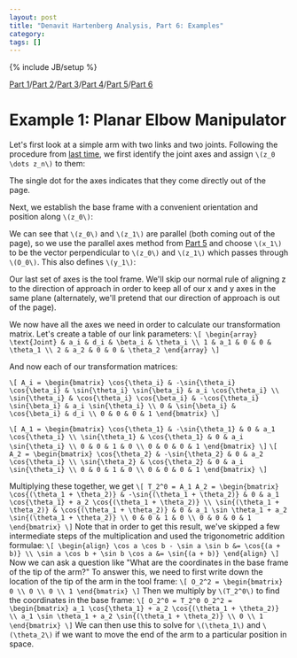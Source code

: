```yaml
---
layout: post
title: "Denavit Hartenberg Analysis, Part 6: Examples"
category: 
tags: []
---
```

{% include JB/setup %}

[Part 1](/2012/06/05/denavit-hartenberg-robotic-control/)/[Part 2](/2012/06/09/denavit-hartenberg-for-robotics-part-2-homogeneous-matrices/)/[Part 3](/2012/06/10/denavit-hartenberg-for-robotics-part-3-the-d-h-parameters/)/[Part 4](/2012/06/19/denavit-hartenberg-parameters-part-4-existence-and-uniqueness/)/[Part 5](/2012/06/25/denavit-hartenberg-analysis-part-5-assigning-coordinate-frames/)/[Part 6](/2012/06/27/denavit-hartenberg-analysis-part-6-examples/)

# Example 1: Planar Elbow Manipulator

<object data="/img/2012-06-27/planar_elbow_manipulator.svg" type="image/svg+xml" style="height:275px">
</object>

Let's first look at a simple arm with two links and two joints. Following the procedure from [last time](/2012/06/25/denavit-hartenberg-analysis-part-5-assigning-coordinate-frames#solving_the_entire_arm), we first identify the joint axes and assign `\(z_0 \dots z_n\)` to them:

<object data="/img/2012-06-27/planar_elbow_manipulator_z.svg" type="image/svg+xml" style="height:275px">
</object>
The single dot for the axes indicates that they come directly out of the page.

Next, we establish the base frame with a convenient orientation and position along `\(z_0\)`:

<object data="/img/2012-06-27/planar_elbow_manipulator_base.svg" type="image/svg+xml" style="height:275px">
</object>

We can see that `\(z_0\)` and `\(z_1\)` are parallel (both coming out of the page), so we use the parallel axes method from [Part 5](/2012/06/25/denavit-hartenberg-analysis-part-5-assigning-coordinate-frames#case_2__and__are_parallel) and choose `\(x_1\)` to be the vector perpendicular to `\(z_0\)` and `\(z_1\)` which passes through `\(O_0\)`. This also defines `\(y_1\)`:

<object data="/img/2012-06-27/planar_elbow_manipulator_frame1.svg" type="image/svg+xml" style="height:275px">
</object>

Our last set of axes is the tool frame. We'll skip our normal rule of aligning z to the direction of approach in order to keep all of our x and y axes in the same plane (alternately, we'll pretend that our direction of approach is out of the page).

<object data="/img/2012-06-27/planar_elbow_manipulator_frame_n.svg" type="image/svg+xml" style="height:275px">
</object>

We now have all the axes we need in order to calculate our transformation matrix. Let's create a table of our link parameters:
`\[
\begin{array}
\text{Joint} & a_i & d_i & \beta_i & \theta_i \\
1 & a_1 & 0 & 0 & \theta_1 \\
2 & a_2 & 0 & 0 & \theta_2
\end{array}
\]`

And now each of our transformation matrices:

`\[
A_i = \begin{bmatrix}
\cos{\theta_i} & -\sin{\theta_i} \cos{\beta_i} & \sin{\theta_i} \sin{\beta_i} & a_i \cos{\theta_i} \\
\sin{\theta_i} & \cos{\theta_i} \cos{\beta_i} & -\cos{\theta_i} \sin{\beta_i} & a_i \sin{\theta_i} \\
0 & \sin{\beta_i} & \cos{\beta_i} & d_i \\
0 & 0 & 0 & 1
\end{bmatrix}
\]`

`\[
A_1 = \begin{bmatrix}
\cos{\theta_1} & -\sin{\theta_1} & 0 & a_1 \cos{\theta_i} \\
\sin{\theta_1} & \cos{\theta_1} & 0 & a_i \sin{\theta_i} \\
0 & 0 & 1 & 0 \\
0 & 0 & 0 & 1
\end{bmatrix}
\]`
`\[
A_2 = \begin{bmatrix}
\cos{\theta_2} & -\sin{\theta_2} & 0 & a_2 \cos{\theta_i} \\
\sin{\theta_2} & \cos{\theta_2} & 0 & a_i \sin{\theta_i} \\
0 & 0 & 1 & 0 \\
0 & 0 & 0 & 1
\end{bmatrix}
\]`

Multiplying these together, we get
`\[
T_2^0 = A_1 A_2 = \begin{bmatrix}
\cos{(\theta_1 + \theta_2)} & -\sin{(\theta_1 + \theta_2)} & 0 & a_1 \cos{\theta_1} + a_2 \cos{(\theta_1 + \theta_2)} \\
\sin{(\theta_1 + \theta_2)} & \cos{(\theta_1 + \theta_2)} & 0 & a_1 \sin \theta_1 + a_2 \sin{(\theta_1 + \theta_2)} \\
0 & 0 & 1 & 0 \\
0 & 0 & 0 & 1
\end{bmatrix}
\]`
Note that in order to get this result, we've skipped a few intermediate steps of the multiplication and used the trigonometric addition formulae:
`\[
\begin{align}
\cos a \cos b - \sin a \sin b &= \cos{(a + b)} \\
\sin a \cos b + \sin b \cos a &= \sin{(a + b)}
\end{align}
\]`
Now we can ask a question like "What are the coordinates in the base frame of the tip of the arm?" To answer this, we need to first write down the location of the tip of the arm in the tool frame:
`\[
O_2^2 = \begin{bmatrix}
0 \\ 0 \\ 0 \\ 1
\end{bmatrix}
\]`
Then we multiply by `\(T_2^0\)` to find the coordinates in the base frame:
`\[
O_2^0 = T_2^0 O_2^2 = \begin{bmatrix}
a_1 \cos{\theta_1} + a_2 \cos{(\theta_1 + \theta_2)} \\
a_1 \sin \theta_1 + a_2 \sin{(\theta_1 + \theta_2)} \\
0 \\
1 
\end{bmatrix}
\]`
We can then use this to solve for `\(\theta_1\)` and `\(\theta_2\)` if we want to move the end of the arm to a particular position in space.